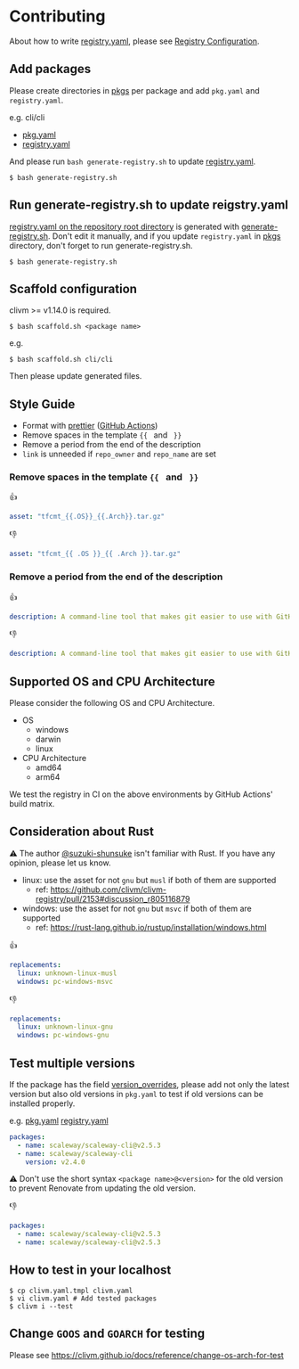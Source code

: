 # Contributing

About how to write [registry.yaml](registry.yaml), please see [Registry Configuration](https://clivm.github.io/docs/reference/registry-config).

## Add packages

Please create directories in [pkgs](pkgs) per package and add `pkg.yaml` and `registry.yaml`.

e.g. cli/cli

- [pkg.yaml](pkgs/cli/cli/pkg.yaml)
- [registry.yaml](pkgs/cli/cli/registry.yaml)

And please run `bash generate-registry.sh` to update [registry.yaml](registry.yaml).

```console
$ bash generate-registry.sh
```

## Run generate-registry.sh to update reigstry.yaml

[registry.yaml on the repository root directory](registry.yaml) is generated with [generate-registry.sh](generate-registry.sh).
Don't edit it manually, and if you update `registry.yaml` in [pkgs](pkgs) directory, don't forget to run generate-registry.sh.

```console
$ bash generate-registry.sh
```

## Scaffold configuration

clivm >= v1.14.0 is required.

```console
$ bash scaffold.sh <package name>
```

e.g.

```console
$ bash scaffold.sh cli/cli
```

Then please update generated files.

## Style Guide

- Format with [prettier](https://prettier.io/) ([GitHub Actions](.github/workflows/prettier.yaml))
- Remove spaces in the template `{{ ` and ` }}`
- Remove a period from the end of the description
- `link` is unneeded if `repo_owner` and `repo_name` are set

### Remove spaces in the template `{{ ` and ` }}`

:thumbsup:

```yaml
asset: "tfcmt_{{.OS}}_{{.Arch}}.tar.gz"
```

:thumbsdown:

```yaml
asset: "tfcmt_{{ .OS }}_{{ .Arch }}.tar.gz"
```

### Remove a period from the end of the description

:thumbsup:

```yaml
description: A command-line tool that makes git easier to use with GitHub
```

:thumbsdown:

```yaml
description: A command-line tool that makes git easier to use with GitHub.
```

## Supported OS and CPU Architecture

Please consider the following OS and CPU Architecture.

- OS
  - windows
  - darwin
  - linux
- CPU Architecture
  - amd64
  - arm64

We test the registry in CI on the above environments by GitHub Actions' build matrix.

## Consideration about Rust

:warning: The author [@suzuki-shunsuke](https://github.com/suzuki-shunsuke) isn't familiar with Rust. If you have any opinion, please let us know.

- linux: use the asset for not `gnu` but `musl` if both of them are supported
  - ref: https://github.com/clivm/clivm-registry/pull/2153#discussion_r805116879
- windows: use the asset for not `gnu` but `msvc` if both of them are supported
  - ref: https://rust-lang.github.io/rustup/installation/windows.html

:thumbsup:

```yaml
replacements:
  linux: unknown-linux-musl
  windows: pc-windows-msvc
```

:thumbsdown:

```yaml
replacements:
  linux: unknown-linux-gnu
  windows: pc-windows-gnu
```

## Test multiple versions

If the package has the field [version_overrides](https://clivm.github.io/docs/reference/registry-config#version_constraint-version_overrides),
please add not only the latest version but also old versions in `pkg.yaml` to test if old versions can be installed properly.

e.g. [pkg.yaml](pkgs/scaleway/scaleway-cli/pkg.yaml) [registry.yaml](pkgs/scaleway/scaleway-cli/registry.yaml)

```yaml
packages:
  - name: scaleway/scaleway-cli@v2.5.3
  - name: scaleway/scaleway-cli
    version: v2.4.0
```

:warning: Don't use the short syntax `<package name>@<version>` for the old version to prevent Renovate from updating the old version.

:thumbsdown:

```yaml
packages:
  - name: scaleway/scaleway-cli@v2.5.3
  - name: scaleway/scaleway-cli@v2.5.3
```

## How to test in your localhost

```console
$ cp clivm.yaml.tmpl clivm.yaml
$ vi clivm.yaml # Add tested packages
$ clivm i --test
```

## Change `GOOS` and `GOARCH` for testing

Please see https://clivm.github.io/docs/reference/change-os-arch-for-test
